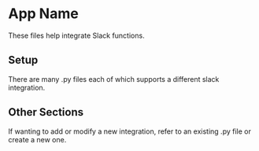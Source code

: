 # App Name

These files help integrate Slack functions.

## Setup

There are many .py files each of which supports a different slack integration.

## Other Sections

If wanting to add or modify a new integration, refer to an existing .py file or create a new one.
